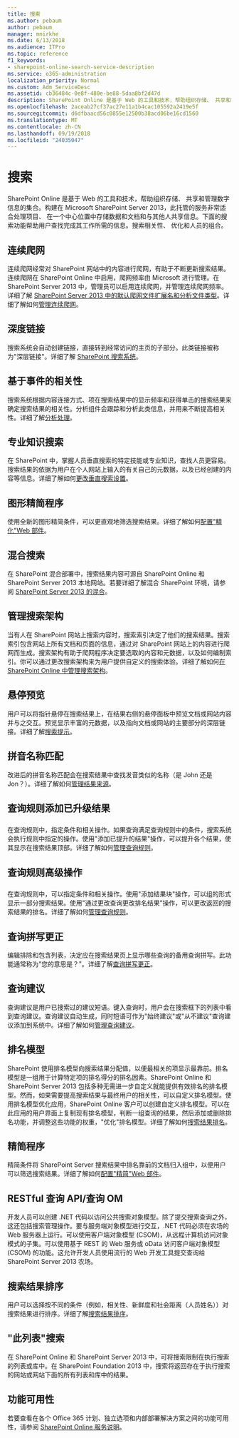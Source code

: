 ```yaml
---
title: 搜索
ms.author: pebaum
author: pebaum
manager: mnirkhe
ms.date: 6/13/2018
ms.audience: ITPro
ms.topic: reference
f1_keywords:
- sharepoint-online-search-service-description
ms.service: o365-administration
localization_priority: Normal
ms.custom: Adm_ServiceDesc
ms.assetid: cb36484c-0e8f-480e-be88-5daa8bf2d47d
description: SharePoint Online 是基于 Web 的工具和技术，帮助组织存储、 共享和管理数字信息的集合。构建在 Microsoft SharePoint Server 2013，此托管的服务非常适合处理项目、 在一个中心位置中存储数据和文档和与其他人共享信息。下面的搜索功能帮助用户查找完成其工作所需的信息。搜索相关性、 优化和人员的组合。
ms.openlocfilehash: 2aceab27cf37ac27e11a1b4cac105592a2419e5f
ms.sourcegitcommit: d6dfbaacd56c0855e12500b38acd06be16cd1560
ms.translationtype: MT
ms.contentlocale: zh-CN
ms.lasthandoff: 09/19/2018
ms.locfileid: "24035047"
---
```

# <a name="search"></a>搜索

SharePoint Online 是基于 Web 的工具和技术，帮助组织存储、 共享和管理数字信息的集合。构建在 Microsoft SharePoint Server 2013，此托管的服务非常适合处理项目、 在一个中心位置中存储数据和文档和与其他人共享信息。下面的搜索功能帮助用户查找完成其工作所需的信息。搜索相关性、 优化和人员的组合。
  
## <a name="continuous-crawls"></a>连续爬网
<a name="bkmk_ContinuousCrawl"> </a>

连续爬网经常对 SharePoint 网站中的内容进行爬网，有助于不断更新搜索结果。连续爬网在 SharePoint Online 中启用，爬网频率由 Microsoft 进行管理。在 SharePoint Server 2013 中，管理员可以启用连续爬网，并管理连续爬网频率。详细了解 [SharePoint Server 2013 中的默认爬网文件扩展名和分析文件类型](https://technet.microsoft.com/en-us/library/jj219530.aspx)。详细了解如何[管理连续爬网](https://go.microsoft.com/fwlink/?LinkID=271001)。
  
## <a name="deep-links"></a>深度链接
<a name="bkmk_DeepLink"> </a>

搜索系统会自动创建链接，直接转到经常访问的主页的子部分。此类链接被称为"深层链接"。详细了解 [SharePoint 搜索系统](https://go.microsoft.com/fwlink/p/?LinkId=286608)。
  
## <a name="event-based-relevancy"></a>基于事件的相关性
<a name="bkmk_EventBasedRelevancy"> </a>

搜索系统根据内容连接方式、项在搜索结果中的显示频率和获得单击的搜索结果来确定搜索结果的相关性。分析组件会跟踪和分析此类信息，并用来不断提高相关性。详细了解[分析处理](https://go.microsoft.com/fwlink/?LinkID=271000)。
  
## <a name="expertise-search"></a>专业知识搜索
<a name="bkmk_ExpertiseSearch"> </a>

在 SharePoint 中，掌握人员垂直搜索的特定技能或专业知识，查找人员更容易。搜索结果的依据为用户在个人网站上输入的有关自己的元数据，以及已经创建的内容等信息。详细了解如何[更改垂直搜索设置](https://go.microsoft.com/fwlink/p/?LinkId=286610)。
  
## <a name="graphical-refiners"></a>图形精简程序
<a name="bkmk_GraphicalRefiners"> </a>

使用全新的图形精简条件，可以更直观地筛选搜索结果。详细了解如何[配置"精化"Web 部件](https://go.microsoft.com/fwlink/?LinkId=271017)。
  
## <a name="hybrid-search"></a>混合搜索
<a name="bkmk_HybridSearch"> </a>

在 SharePoint 混合部署中，搜索结果内容可源自 SharePoint Online 和 SharePoint Server 2013 本地网站。若要详细了解混合 SharePoint 环境，请参阅 [SharePoint Server 2013 的混合](https://go.microsoft.com/fwlink/?LinkId=275765)。
  
## <a name="manage-search-schema"></a>管理搜索架构
<a name="bkmk_manage_search_schema"> </a>

当有人在 SharePoint 网站上搜索内容时，搜索索引决定了他们的搜索结果。搜索索引包含网站上所有文档和页面的信息，通过对 SharePoint 网站上的内容进行爬网而生成。搜索架构有助于爬网程序决定要选取的内容和元数据，以及如何编制索引。你可以通过更改搜索架构来为用户提供自定义的搜索体验。详细了解如何[在 SharePoint Online 中管理搜索架构](https://go.microsoft.com/fwlink/p/?LinkId=392427)。
  
## <a name="on-hover-preview"></a>悬停预览
<a name="bkmk_Quickpreview"> </a>

用户可以将指针悬停在搜索结果上，在结果右侧的悬停面板中预览文档或网站内容并与之交互。预览显示丰富的元数据，以及指向文档或网站的主要部分的深层链接。详细了解[搜索提示](https://go.microsoft.com/fwlink/p/?LinkId=286614)。
  
## <a name="phonetic-name-matching"></a>拼音名称匹配
<a name="bkmk_PhoneticNameMatching"> </a>

改进后的拼音名称匹配会在搜索结果中查找发音类似的名称（是 John 还是 Jon？）。详细了解如何[管理结果来源](https://go.microsoft.com/fwlink/p/?LinkId=286609)。
  
## <a name="query-rulesadd-promoted-results"></a>查询规则添加已升级结果
<a name="bkmk_QueryRulesAddpromotedresults"> </a>

在查询规则中，指定条件和相关操作。如果查询满足查询规则中的条件，搜索系统会执行规则中指定的操作。使用"添加已提升的结果"操作，可以提升各个结果，使其显示在搜索结果顶部。详细了解如何[管理查询规则](https://go.microsoft.com/fwlink/p/?LinkId=286607)。
  
## <a name="query-rulesadvanced-actions"></a>查询规则高级操作
<a name="bkmk_UserRulesAdvancedActions"> </a>

在查询规则中，可以指定条件和相关操作。使用"添加结果块"操作，可以组的形式显示一部分搜索结果。使用"通过更改查询更改排名结果"操作，可以更改返回的搜索结果的排名。详细了解如何[管理查询规则](https://go.microsoft.com/fwlink/p/?LinkId=286607)。
  
## <a name="query-spelling-correction"></a>查询拼写更正
<a name="bkmk_QuerySpellingCorrection"> </a>

编辑排除和包含列表，决定应在搜索结果页上显示哪些查询的备用查询拼写。此功能通常称为"您的意思是？"。详细了解[查询拼写更正](https://go.microsoft.com/fwlink/?LinkId=271221)。
  
## <a name="query-suggestions"></a>查询建议
<a name="bkmk_Querysuggestions"> </a>

查询建议是用户已搜索过的建议短语。键入查询时，用户会在搜索框下的列表中看到查询建议。查询建议自动生成，同时短语可作为"始终建议"或"从不建议"查询建议添加到系统中。详细了解如何[管理查询建议](https://go.microsoft.com/fwlink/p/?LinkId=286611)。
  
## <a name="ranking-models"></a>排名模型
<a name="bkmk_Ranking_Models"> </a>

SharePoint 使用排名模型向搜索结果分配值，以便最相关的项显示最靠前。排名模型是一组用于计算特定项的排名得分的排名因素。SharePoint Online 和 SharePoint Server 2013 包括多种无需进一步自定义就能提供有效排名的排名模型。然而，如果需要提高搜索结果与最终用户的相关性，可以自定义排名模型。使用排名模型优化应用，SharePoint Online 客户可以创建自定义排名模型。可以在此应用的用户界面上复制现有排名模型，判断一组查询的结果，然后添加或删除排名功能，并调整这些功能的权重，"优化"排名模型。详细了解如何[搜索结果排名](https://go.microsoft.com/fwlink/p/?LinkId=271014)。
  
## <a name="refiners"></a>精简程序
<a name="bkmk_Refiners"> </a>

精简条件将 SharePoint Server 搜索结果中排名靠前的文档归入组中，以便用户可以筛选搜索结果。详细了解如何[配置"精简"Web 部件](https://go.microsoft.com/fwlink/?LinkId=271017)。
  
## <a name="restful-query-apiquery-om"></a>RESTful 查询 API/查询 OM
<a name="bkmk_RESTfulQueryAPI"> </a>

开发人员可以创建 .NET 代码以访问公共搜索对象模型。除了提交搜索查询之外，这还包括搜索管理操作。要与服务端对象模型进行交互，.NET 代码必须在农场的 Web 服务器上运行。可以使用客户端对象模型 (CSOM)，从远程计算机访问对象模式的子集。可以使用基于 REST 的 Web 服务或 oData 访问客户端对象模型 (CSOM) 的功能。这允许开发人员使用流行的 Web 开发工具提交查询给 SharePoint Server 2013 农场。
  
## <a name="search-results-sorting"></a>搜索结果排序
<a name="bkmk_Searchresultssorting"> </a>

用户可以选择按不同的条件（例如，相关性、新鲜度和社会距离（人员姓名））对搜索结果进行排序。详细了解[搜索结果排序](https://go.microsoft.com/fwlink/p/?LinkId=286603)。
  
## <a name="this-list-searches"></a>"此列表"搜索
<a name="bkmk_ThisListSearches"> </a>

在 SharePoint Online 和 SharePoint Server 2013 中，可将搜索限制在执行搜索的列表或库中。在 SharePoint Foundation 2013 中，搜索将返回存在于执行搜索的网站或网站下面的所有列表和库中的结果。
  
## <a name="feature-availability"></a>功能可用性
<a name="bkmk_ThisListSearches"> </a>

若要查看在各个 Office 365 计划、独立选项和内部部署解决方案之间的功能可用性，请参阅 [SharePoint Online 服务说明](sharepoint-online-service-description.md)。
  

